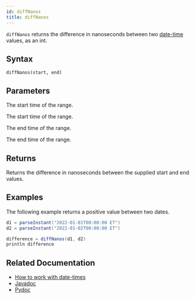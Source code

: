 ```yaml
---
id: diffNanos
title: diffNanos
---
```


`diffNanos` returns the difference in nanoseconds between two [date-time](../../query-language/types/date-time.md) values, as an int.

## Syntax

```
diffNanos(start, end)
```

## Parameters

<ParamTable>
<Param name="start" type="Instant">

The start time of the range.

</Param>
<Param name="start" type="ZonedDateTime">

The start time of the range.

</Param>
<Param name="end" type="Instant">

The end time of the range.

</Param>
<Param name="end" type="ZonedDateTime">

The end time of the range.

</Param>
</ParamTable>

## Returns

Returns the difference in nanoseconds between the supplied start and end values.

## Examples

The following example returns a positive value between two dates.

```groovy order=null
d1 = parseInstant("2022-01-01T00:00:00 ET")
d2 = parseInstant("2022-01-02T00:00:00 ET")

difference = diffNanos(d1, d2)
println difference
```

## Related Documentation

- [How to work with date-times](../../../how-to-guides/work-with-date-time.md)
- [Javadoc](<https://deephaven.io/core/javadoc/io/deephaven/time/DateTimeUtils.html#diffNanos(io.deephaven.time.DateTime,io.deephaven.time.DateTime)>)
- [Pydoc](https://deephaven.io/core/pydoc/code/deephaven.DateTimeUtils.html?#deephaven.DateTimeUtils.diffNanos)
